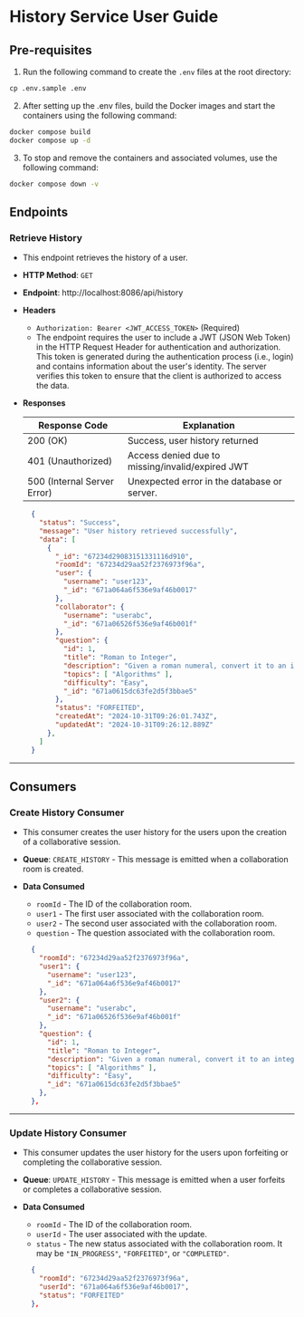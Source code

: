 # History Service User Guide

## Pre-requisites

1. Run the following command to create the `.env` files at the root directory:

```cmd
cp .env.sample .env
```

2. After setting up the .env files, build the Docker images and start the containers using the following command:

```cmd
docker compose build
docker compose up -d
```

3. To stop and remove the containers and associated volumes, use the following command:

```cmd
docker compose down -v
```

## Endpoints

### Retrieve History

- This endpoint retrieves the history of a user.
- **HTTP Method**: `GET`
- **Endpoint**: http://localhost:8086/api/history
- **Headers**
  - `Authorization: Bearer <JWT_ACCESS_TOKEN>` (Required)
  - The endpoint requires the user to include a JWT (JSON Web Token) in the HTTP Request Header for authentication and authorization. This token is generated during the authentication process (i.e., login) and contains information about the user's identity. The server verifies this token to ensure that the client is authorized to access the data.
- **Responses**

    | Response Code               | Explanation                                      |
    |-----------------------------|--------------------------------------------------|
    | 200 (OK)                    | Success, user history returned                   |
    | 401 (Unauthorized)          | Access denied due to missing/invalid/expired JWT |
    | 500 (Internal Server Error) | Unexpected error in the database or server.      |

  ```json
    {
      "status": "Success",
      "message": "User history retrieved successfully",
      "data": [
        {
          "_id": "67234d29083151331116d910",
          "roomId": "67234d29aa52f2376973f96a",
          "user": {
            "username": "user123",
            "_id": "671a064a6f536e9af46b0017"
          },
          "collaborator": {
            "username": "userabc",
            "_id": "671a06526f536e9af46b001f"
          },
          "question": {
            "id": 1,
            "title": "Roman to Integer",
            "description": "Given a roman numeral, convert it to an integer.",
            "topics": [ "Algorithms" ],
            "difficulty": "Easy",
            "_id": "671a0615dc63fe2d5f3bbae5"
          },
          "status": "FORFEITED",
          "createdAt": "2024-10-31T09:26:01.743Z",
          "updatedAt": "2024-10-31T09:26:12.889Z"
        },
      ]
    }
  ```

---

## Consumers

### Create History Consumer

- This consumer creates the user history for the users upon the creation of a collaborative session.
- **Queue**: `CREATE_HISTORY` - This message is emitted when a collaboration room is created.
- **Data Consumed**
  - `roomId` - The ID of the collaboration room.
  - `user1` - The first user associated with the collaboration room.
  - `user2` - The second user associated with the collaboration room.
  - `question` - The question associated with the collaboration room.

  ```json
    {
      "roomId": "67234d29aa52f2376973f96a",
      "user1": {
        "username": "user123",
        "_id": "671a064a6f536e9af46b0017"
      },
      "user2": {
        "username": "userabc",
        "_id": "671a06526f536e9af46b001f"
      },
      "question": {
        "id": 1,
        "title": "Roman to Integer",
        "description": "Given a roman numeral, convert it to an integer.",
        "topics": [ "Algorithms" ],
        "difficulty": "Easy",
        "_id": "671a0615dc63fe2d5f3bbae5"
      },
    },
  ```

---

### Update History Consumer

- This consumer updates the user history for the users upon forfeiting or completing the collaborative session.
- **Queue**: `UPDATE_HISTORY` - This message is emitted when a user forfeits or completes a collaborative session.
- **Data Consumed**
  - `roomId` - The ID of the collaboration room.
  - `userId` - The user associated with the update.
  - `status` - The new status associated with the collaboration room. It may be `"IN_PROGRESS"`, `"FORFEITED"`, or `"COMPLETED"`.

  ```json
    {
      "roomId": "67234d29aa52f2376973f96a",
      "userId": "671a064a6f536e9af46b0017",
      "status": "FORFEITED"
    },
  ```